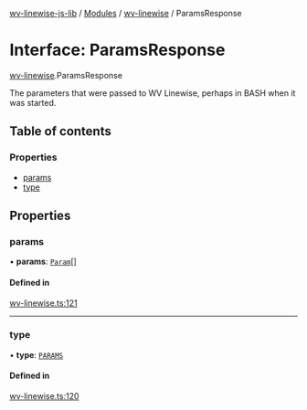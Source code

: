 [wv-linewise-js-lib](../README.md) / [Modules](../modules.md) / [wv-linewise](../modules/wv_linewise.md) / ParamsResponse

# Interface: ParamsResponse

[wv-linewise](../modules/wv_linewise.md).ParamsResponse

The parameters that were passed to WV Linewise, perhaps in BASH when it was started.

## Table of contents

### Properties

- [params](wv_linewise.ParamsResponse.md#params)
- [type](wv_linewise.ParamsResponse.md#type)

## Properties

### params

• **params**: [`Param`](wv_linewise.Param.md)[]

#### Defined in

[wv-linewise.ts:121](https://github.com/forbesmyester/wv-linewise/blob/2999a94/js-lib/src/wv-linewise.ts#L121)

___

### type

• **type**: [`PARAMS`](../enums/wv_linewise.RESPONSE_TYPE.md#params)

#### Defined in

[wv-linewise.ts:120](https://github.com/forbesmyester/wv-linewise/blob/2999a94/js-lib/src/wv-linewise.ts#L120)
